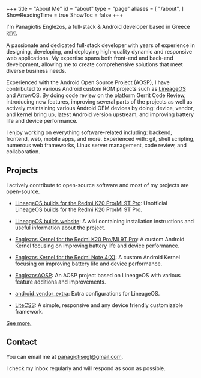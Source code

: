 +++
title = "About Me"
id = "about"
type = "page"
aliases = [
    "/about",
]
ShowReadingTime = true
ShowToc = false
+++

I'm Panagiotis Englezos, a full-stack & Android developer based in Greece 🇬🇷. 

A passionate and dedicated full-stack developer with years of experience in designing, developing, and deploying high-quality dynamic and responsive web applications. My expertise spans both front-end and back-end development, allowing me to create comprehensive solutions that meet diverse business needs.

Experienced with the Android Open Source Project (AOSP), I have contributed to various Android custom ROM projects such as [LineageOS](https://github.com/LineageOS) and [ArrowOS](https://github.com/ArrowOS). 
By doing code review on the platform Gerrit Code Review, introducing new features, improving several parts of the projects as well as actively maintaining various Android OEM devices by doing: device, vendor, and kernel bring up, latest Android version upstream, and improving battery life and device performance.

I enjoy working on everything software-related including: backend, frontend, web, mobile apps, and more.
Experienced with: git, shell scripting, numerous web frameworks, Linux server management, code review, and collaboration.

## Projects

I actively contribute to open-source software and most of my projects are open-source.

* [LineageOS builds for the Redmi K20 Pro/Mi 9T Pro](https://github.com/penglezos/device_xiaomi_raphael): Unofficial LineageOS builds for the Redmi K20 Pro/Mi 9T Pro.

* [LineageOS builds website](https://lineage.penglezos.dev/): A wiki containing installation instructions and useful information about the project.

* [Englezos Kernel for the Redmi K20 Pro/Mi 9T Pro](https://github.com/penglezos/kernel_xiaomi_raphael): A custom Android Kernel focusing on improving battery life and device performance.

* [Englezos Kernel for the Redmi Note 4(X)](https://github.com/penglezos/android_kernel_xiaomi_msm8953): A custom Android Kernel focusing on improving battery life and device performance.

* [EnglezosAOSP](https://github.com/EnglezosAOSP): An AOSP project based on LineageOS with various feature additions and improvements.

* [android_vendor_extra](https://github.com/penglezos/android_vendor_extra): Extra configurations for LineageOS.

* [LiteCSS](https://github.com/penglezos/litecss): A simple, responsive and any device friendly customizable framework.

[See more.](https://github.com/penglezos?tab=repositories)

## Contact

You can email me at [panagiotisegl@gmail.com](mailto:panagiotisegl@gmail.com).

I check my inbox regularly and will respond as soon as possible. 